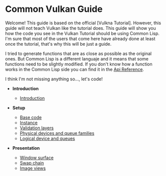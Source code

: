
# Common Vulkan Guide

Welcome! This guide is based on the official [Vulkna Tutorial]. However, this guide will not teach Vulkan like the tutorial does. This guide will show you
how the code you see in the Vulkan Tutorial should be using Common Lisp. I'm sure that most of the users that come here have already done at least once
the tutorial, that's why this will be just a guide. 

I tried to generate functions that are as close as possible as the original ones. But Common Lisp is a different languaje and it means that some functions
need to be slightly modified. If you don't know how a function works in the Common Lisp side you can find it in the 
[Api Reference](https://hectarea1996.github.io/common-vulkan/api/).

I think I'm not missing anything so..., let's code!

* **Introduction**
  * [Introduction](https://hectarea1996.github.io/common-vulkan/guide/introduction.html)

* **Setup**
  * [Base code](https://hectarea1996.github.io/common-vulkan/guide/base-code.html)
  * [Instance](https://hectarea1996.github.io/common-vulkan/guide/instance.html)
  * [Validation layers](https://hectarea1996.github.io/common-vulkan/guide/validation-layers.html)
  * [Physical devices and queue families](https://hectarea1996.github.io/common-vulkan/guide/physical-devices.html)
  * [Logical device and queues](https://hectarea1996.github.io/common-vulkan/guide/logical-device.html)

* **Presentation**
  * [Window surface](https://hectarea1996.github.io/common-vulkan/guide/window-surface.html)
  * [Swap chain](https://hectarea1996.github.io/common-vulkan/guide/swap-chain.html)
  * [Image views](https://hectarea1996.github.io/common-vulkan/guide/image-views.html)
